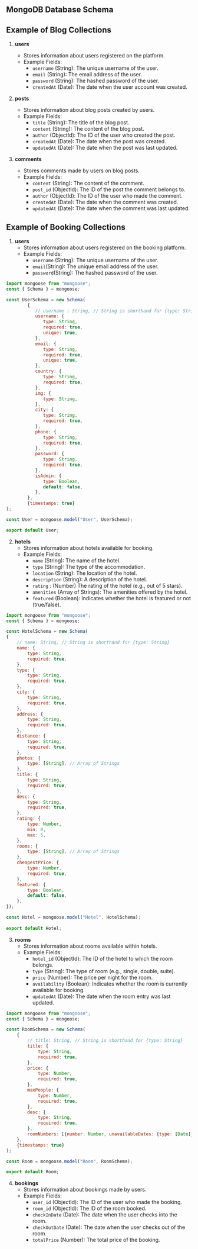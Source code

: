 ## MongoDB Database Schema

## Example of Blog Collections

1. **users**
    - Stores information about users registered on the platform.
    - Example Fields:
        - `username` (String): The unique username of the user.
        - `email` (String): The email address of the user.
        - `password` (String): The hashed password of the user.
        - `createdAt` (Date): The date when the user account was created.

2. **posts**
    - Stores information about blog posts created by users.
    - Example Fields:
        - `title` (String): The title of the blog post.
        - `content` (String): The content of the blog post.
        - `author` (ObjectId): The ID of the user who created the post.
        - `createdAt` (Date): The date when the post was created.
        - `updatedAt` (Date): The date when the post was last updated.

3. **comments**
    - Stores comments made by users on blog posts.
    - Example Fields:
        - `content` (String): The content of the comment.
        - `post_id` (ObjectId): The ID of the post the comment belongs to.
        - `author` (ObjectId): The ID of the user who made the comment.
        - `createdAt` (Date): The date when the comment was created.
        - `updatedAt` (Date): The date when the comment was last updated.


## Example of Booking Collections

1. **users**
    - Stores information about users registered on the booking platform.
    - Example Fields:
        - `username` (String): The unique username of the user.
        - `email`(String): The unique email address of the user.
        - `password`(String): The hashed password of the user.

```javascript
import mongoose from "mongoose";
const { Schema } = mongoose;

const UserSchema = new Schema(
        {
           // username : String, // String is shorthand for {type: String}
           username: {
              type: String,
              required: true,
              unique: true,
           },
           email: {
              type: String,
              required: true,
              unique: true,
           },
           country: {
              type: String,
              required: true,
           },
           img: {
              type: String,
           },
           city: {
              type: String,
              required: true,
           },
           phone: {
              type: String,
              required: true,
           },
           password: {
              type: String,
              required: true,
           },
           isAdmin: {
              type: Boolean,
              default: false,
           },
        },
        {timestamps: true}
);

const User = mongoose.model("User", UserSchema);

export default User;
```

2. **hotels**
    - Stores information about hotels available for booking.
    - Example Fields:
        - `name` (String): The name of the hotel.
        - `type` (String): The type of the accommodation.
        - `location` (String): The location of the hotel.
        - `description` (String): A description of the hotel.
        - `rating` : (Number) The rating of the hotel (e.g., out of 5 stars).
        - `amenities` (Array of Strings): The amenities offered by the hotel.
        - `featured` (Boolean): Indicates whether the hotel is featured or not (true/false).

```javascript
import mongoose from "mongoose";
const { Schema } = mongoose;

const HotelSchema = new Schema(
{
    // name: String, // String is shorthand for {type: String}
    name: {
        type: String,
        required: true,
    },
    type: {
        type: String,
        required: true,
    },
    city: {
        type: String,
        required: true,
    },
    address: {
        type: String,
        required: true,
    },
    distance: {
        type: String,
        required: true,
    },
    photos: {
        type: [String], // Array of Strings
    },
    title: {
        type: String,
        required: true,
    },
    desc: {
        type: String,
        required: true,
    },
    rating: {
        type: Number,
        min: 0,
        max: 5,
    },
    rooms: {
        type: [String], // Array of Strings
    },
    cheapestPrice: {
        type: Number,
        required: true,
    },
    featured: {
        type: Boolean,
        default: false,
    },
});

const Hotel = mongoose.model("Hotel", HotelSchema);
        
export default Hotel;
```

3. **rooms**
    - Stores information about rooms available within hotels.
    - Example Fields:
        - `hotel_id` (ObjectId): The ID of the hotel to which the room belongs.
        - `type` (String): The type of room (e.g., single, double, suite).
        - `price` (Number): The price per night for the room.
        - `availability` (Boolean): Indicates whether the room is currently available for booking.
        - `updatedAt` (Date): The date when the room entry was last updated.

```javascript
import mongoose from "mongoose";
const { Schema } = mongoose;

const RoomSchema = new Schema(
    {
        // title: String, // String is shorthand for {type: String}
        title: {
            type: String,
            required: true,
        }, 
        price: {
            type: Number,
            required: true,
        },
        maxPeople: {
            type: Number,
            required: true,
        },
        desc: {
            type: String,
            required: true,
        },
        roomNumbers: [{number: Number, unavailableDates: {type: [Date]}}],
    },
    {timestamps: true}
);

const Room = mongoose.model("Room", RoomSchema);

export default Room;
```

4. **bookings**
    - Stores information about bookings made by users.
    - Example Fields:
        - `user_id` (ObjectId): The ID of the user who made the booking.
        - `room_id` (ObjectId): The ID of the room booked.
        - `checkInDate` (Date): The date when the user checks into the room.
        - `checkOutDate` (Date): The date when the user checks out of the room.
        - `totalPrice` (Number): The total price of the booking.

